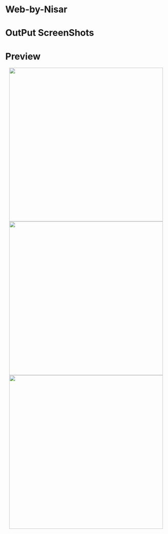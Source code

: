 # Web-by-Nisar
# OutPut ScreenShots
# Preview
<p align="center">
<img src="/assets/results/permission.png" height="480px"/> <img src="/assets/results/top.png" height="480px" /> <img src="/assets/results/bottom.png" height="480px" />
</p>
